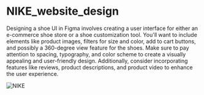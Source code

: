 # NIKE_website_design
Designing a shoe UI in Figma involves creating a user interface for either an e-commerce shoe store or a shoe customization tool. You'll want to include elements like product images, filters for size and color, add to cart buttons, and possibly a 360-degree view feature for the shoes. Make sure to pay attention to spacing, typography, and color scheme to create a visually appealing and user-friendly design. Additionally, consider incorporating features like reviews, product descriptions, and product video to enhance the user experience.

![NIKE](https://github.com/Karthi07x/NIKE_website_design/assets/123854143/444dd457-9207-46c4-a9eb-681fe2650973)
